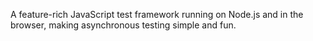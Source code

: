 A feature-rich JavaScript test framework running on Node.js and in the browser, making asynchronous testing simple and fun.